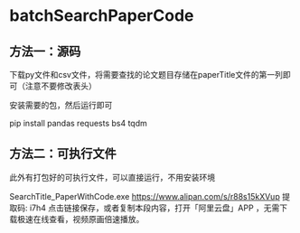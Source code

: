 # batchSearchPaperCode

## 方法一：源码
下载py文件和csv文件，将需要查找的论文题目存储在paperTitle文件的第一列即可（注意不要修改表头）

安装需要的包，然后运行即可

pip install pandas requests bs4 tqdm

## 方法二：可执行文件

此外有打包好的可执行文件，可以直接运行，不用安装环境

SearchTitle_PaperWithCode.exe
https://www.alipan.com/s/r88s15kXVup
提取码: i7h4
点击链接保存，或者复制本段内容，打开「阿里云盘」APP ，无需下载极速在线查看，视频原画倍速播放。
